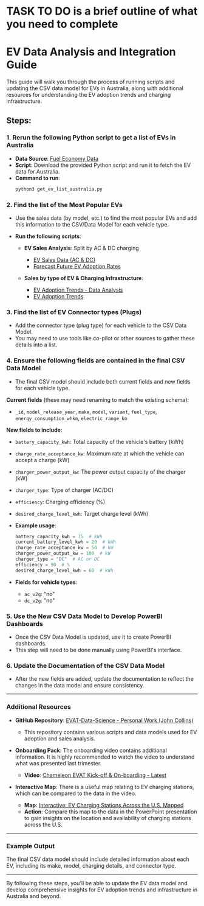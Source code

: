 # TASK TO DO is a brief outline of what you need to complete

# EV Data Analysis and Integration Guide

This guide will walk you through the process of running scripts and updating the CSV data model for EVs in Australia, along with additional resources for understanding the EV adoption trends and charging infrastructure.

## Steps:

### 1. Rerun the following Python script to get a list of EVs in Australia
- **Data Source**: [Fuel Economy Data](https://www.fueleconomy.gov/feg/download.shtml)
- **Script**: Download the provided Python script and run it to fetch the EV data for Australia.
- **Command to run**: 
    ```bash
    python3 get_ev_list_australia.py
    ```

### 2. Find the list of the Most Popular EVs
- Use the sales data (by model, etc.) to find the most popular EVs and add this information to the CSV/Data Model for each vehicle type.
- **Run the following scripts**:

    - **EV Sales Analysis**: Split by AC & DC charging
        - [EV Sales Data (AC & DC)](https://github.com/Chameleon-company/EVAT-Data-Science/blob/main/personal-work/archive/pending/nirmal-antony-mariadoss/EV%20Sales%20in%20Australia%20from%202011%20to%202024.ipynb)
        - [Forecast Future EV Adoption Rates](https://github.com/Chameleon-company/EVAT-Data-Science/blob/main/personal-work/archive/pending/rose-mary-joy/Develop_Models_to_Forecast_Future_EV_Adoption_Rates.ipynb)
        
    - **Sales by type of EV & Charging Infrastructure**:
        - [EV Adoption Trends - Data Analysis](https://github.com/Chameleon-company/EVAT-Data-Science/blob/main/personal-work/archive/pending/shut-keung-chan/DataAnalysis_EV_adoption_trends.ipynb)
        - [EV Adoption Trends](https://github.com/Chameleon-company/EVAT-Data-Science/blob/main/personal-work/archive/pending/shut-keung-chan/EV_adoption_trends.ipynb)

### 3. Find the list of EV Connector types (Plugs)
- Add the connector type (plug type) for each vehicle to the CSV Data Model.
- You may need to use tools like co-pilot or other sources to gather these details into a list.

### 4. Ensure the following fields are contained in the final CSV Data Model
- The final CSV model should include both current fields and new fields for each vehicle type.

**Current fields** (these may need renaming to match the existing schema):
- `_id`, `model_release_year`, `make`, `model`, `variant`, `fuel_type`, `energy_consumption_whkm`, `electric_range_km`
  
**New fields to include**:
- `battery_capacity_kwh`: Total capacity of the vehicle's battery (kWh)
- `charge_rate_acceptance_kw`: Maximum rate at which the vehicle can accept a charge (kW)
- `charger_power_output_kw`: The power output capacity of the charger (kW)
- `charger_type`: Type of charger (AC/DC)
- `efficiency`: Charging efficiency (%)
- `desired_charge_level_kwh`: Target charge level (kWh)

- **Example usage**:
    ```python
    battery_capacity_kwh = 75  # kWh
    current_battery_level_kwh = 20  # kWh
    charge_rate_acceptance_kw = 50  # kW
    charger_power_output_kw = 100  # kW
    charger_type = "DC"  # AC or DC
    efficiency = 90  # %
    desired_charge_level_kwh = 60  # kWh
    ```

- **Fields for vehicle types**:
    - `ac_v2g`: "no"
    - `dc_v2g`: "no"

### 5. Use the New CSV Data Model to Develop PowerBI Dashboards
- Once the CSV Data Model is updated, use it to create PowerBI dashboards.
- This step will need to be done manually using PowerBI's interface.

### 6. Update the Documentation of the CSV Data Model
- After the new fields are added, update the documentation to reflect the changes in the data model and ensure consistency.

---

### Additional Resources

- **GitHub Repository**: [EVAT-Data-Science - Personal Work (John Collins)](https://github.com/Chameleon-company/EVAT-Data-Science/tree/main/personal-work/john-collins)
  - This repository contains various scripts and data models used for EV adoption and sales analysis.

- **Onboarding Pack**: The onboarding video contains additional information. It is highly recommended to watch the video to understand what was presented last trimester.
  - **Video**: [Chameleon EVAT Kick-off & On-boarding - Latest](https://www.youtube.com/watch?v=your_video_link_here)

- **Interactive Map**: There is a useful map relating to EV charging stations, which can be compared to the data in the video.
  - **Map**: [Interactive: EV Charging Stations Across the U.S. Mapped](https://www.example.com/ev-charging-map)
  - **Action**: Compare this map to the data in the PowerPoint presentation to gain insights on the location and availability of charging stations across the U.S.

---

### Example Output
The final CSV data model should include detailed information about each EV, including its make, model, charging details, and connector type.

---

By following these steps, you'll be able to update the EV data model and develop comprehensive insights for EV adoption trends and infrastructure in Australia and beyond.


